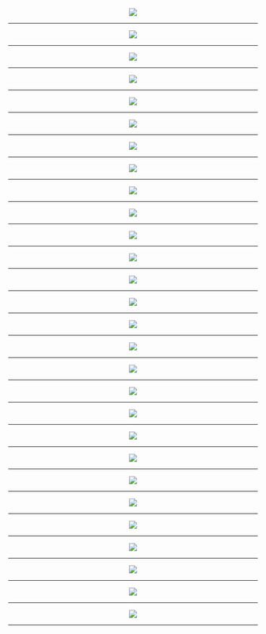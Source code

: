 
<meta charset="UTF-8"> 
<meta name="viewport" content="width=device-width">
<div align='center'>
<img src='http://gfw-breaker.win/pdf/mhzb-750/p001.png'/><hr/>
<img src='http://gfw-breaker.win/pdf/mhzb-750/p002.png'/><hr/>
<img src='http://gfw-breaker.win/pdf/mhzb-750/p003.png'/><hr/>
<img src='http://gfw-breaker.win/pdf/mhzb-750/p004.png'/><hr/>
<img src='http://gfw-breaker.win/pdf/mhzb-750/p005.png'/><hr/>
<img src='http://gfw-breaker.win/pdf/mhzb-750/p006.png'/><hr/>
<img src='http://gfw-breaker.win/pdf/mhzb-750/p007.png'/><hr/>
<img src='http://gfw-breaker.win/pdf/mhzb-750/p008.png'/><hr/>
<img src='http://gfw-breaker.win/pdf/mhzb-750/p009.png'/><hr/>
<img src='http://gfw-breaker.win/pdf/mhzb-750/p010.png'/><hr/>
<img src='http://gfw-breaker.win/pdf/mhzb-750/p011.png'/><hr/>
<img src='http://gfw-breaker.win/pdf/mhzb-750/p012.png'/><hr/>
<img src='http://gfw-breaker.win/pdf/mhzb-750/p013.png'/><hr/>
<img src='http://gfw-breaker.win/pdf/mhzb-750/p014.png'/><hr/>
<img src='http://gfw-breaker.win/pdf/mhzb-750/p015.png'/><hr/>
<img src='http://gfw-breaker.win/pdf/mhzb-750/p016.png'/><hr/>
<img src='http://gfw-breaker.win/pdf/mhzb-750/p017.png'/><hr/>
<img src='http://gfw-breaker.win/pdf/mhzb-750/p018.png'/><hr/>
<img src='http://gfw-breaker.win/pdf/mhzb-750/p019.png'/><hr/>
<img src='http://gfw-breaker.win/pdf/mhzb-750/p020.png'/><hr/>
<img src='http://gfw-breaker.win/pdf/mhzb-750/p021.png'/><hr/>
<img src='http://gfw-breaker.win/pdf/mhzb-750/p022.png'/><hr/>
<img src='http://gfw-breaker.win/pdf/mhzb-750/p023.png'/><hr/>
<img src='http://gfw-breaker.win/pdf/mhzb-750/p024.png'/><hr/>
<img src='http://gfw-breaker.win/pdf/mhzb-750/p025.png'/><hr/>
<img src='http://gfw-breaker.win/pdf/mhzb-750/p026.png'/><hr/>
<img src='http://gfw-breaker.win/pdf/mhzb-750/p027.png'/><hr/>
<img src='http://gfw-breaker.win/pdf/mhzb-750/p028.png'/><hr/>
</div>
